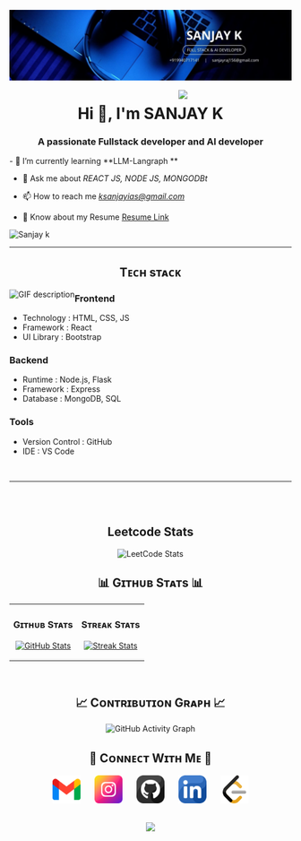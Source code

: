 ![Sanjay  Banner Image](./a12.jpg)

<div>
  <img align="right" width="40%" src="https://owlbertsio-resized.s3.amazonaws.com/Popper.psd.full.png">
</div>

<h1 align="center">Hi 👋, I'm SANJAY K </h1>
<h3 align="center">A passionate Fullstack developer and AI developer</h3>
- 🌱 I’m currently learning **LLM-Langraph **

- 💬 Ask me about *REACT JS, NODE JS, MONGODBt*

- 📫 How to reach me *ksanjayias@gmail.com*

- 📄 Know about my Resume [Resume Link](https://github.com/Sanjayraj-k/Sanjayraj-k/blob/main/Resume.pdf)

<p align="left">
  <img src="https://komarev.com/ghpvc/?username=Sanjayraj-k&label=Profile%20views&color=CE5842&style=for-the-badge&logo=star" alt="Sanjay k" style="padding-right:20px;" />
</p>


---


<h2 align="center">Tᴇᴄʜ sᴛᴀᴄᴋ</h2> 
<picture>
  <source media="(prefers-color-scheme: dark)" srcset="./Skills_Animation_Dark.gif">
  <source media="(prefers-color-scheme: light)" srcset="./Skills_Animation_White.gif">
  <img align="left" alt="GIF description" src="./Skills_Animation_White.gif">
</picture>

<h3 align="left">Frontend</h3>
<ul>
  <li><span>Technology : </span> <span>HTML, CSS, JS</span></li>
  <li><span>Framework  : </span> <span>React</span></li>
  <li><span>UI Library :</span> <span> Bootstrap</span></li>
</ul>

<h3 align="left">Backend</h3>
<ul>
  <li><span>Runtime   : </span> <span>Node.js, Flask</span></li>
  <li><span>Framework : </span> <span>Express</span></li>
  <li><span>Database  : </span> <span>MongoDB, SQL</span></li>
</ul>

<h3 align="left">Tools</h3>
<ul>
  <li><span>Version Control : </span> <span>GitHub</span></li>
  <li><span>IDE             : </span> <span>VS Code</span></li>
</ul>
<br />


---

<br />
<br />



  <h2 align="center"> Leetcode Stats </h2>
<p align="center">
  <img src="https://leetcard.jacoblin.cool/Sanjayrajk?theme=dark&font=source_code_pro&ext=heatmap" alt="LeetCode Stats">
</p>





<!--Github stats Table--> 
<h2 align="center">📊 Gɪᴛʜᴜʙ Sᴛᴀᴛs 📊</h2>

<table width="100%">
  <tr>
    <td width="50%">
      <h3 align="center"><strong>Gɪᴛʜᴜʙ Sᴛᴀᴛs</strong></h3>
      <p align="center">
        <a href="https://github.com/Sanjayraj-k">
          <img align="center" src="https://github-readme-stats.vercel.app/api?username=Sanjayraj-k&count_private=true&show_icons=true&theme=nightowl&bg_color=0,000000,441350&title_color=c56a90&text_color=ffffff&rank_icon=github&hide=prs,issues,contribs&show=reviews,prs_merged,prs_merged_percentage" alt="GitHub Stats" />
        </a>
      </p>
    </td>
    <td width="50%">
      <h3 align="center"><strong>Sᴛʀᴇᴀᴋ Sᴛᴀᴛs</strong></h3>
      <p align="center">
  <a href="https://github.com/Sanjayraj-k">
    <img align="center" src="https://streak-stats.demolab.com?user=Sanjayraj-k&theme=nightowl&background=0,000000,441350&fire=ffeb95&ring=ffeb95&sideNums=ffffff&sideLabels=ffffff&dates=c56a90&currStreakNum=ffffff" alt="Streak Stats" />
  </a>
</p>
    </td>
  </tr>
</table>
<br />

<!--Contribution Graph-->
<h2 align="center">📈 Cᴏɴᴛʀɪʙᴜᴛɪᴏɴ Gʀᴀᴘʜ 📈</h2>
<p align="center">
  <img src="https://github-readme-activity-graph.vercel.app/graph?username=Sanjayraj-k&bg_color=000000&color=ffffff&line=42d78a&point=ffffff&area=true&hide_border=true" alt="GitHub Activity Graph">
</p>







<!--Contact Section--> 






<!--Contact Section--> 

<h2 align="center">🤝 Cᴏɴɴᴇᴄᴛ Wɪᴛʜ Mᴇ 🤝</h2>
<div align="center" style="display: flex; justify-content: center; gap: 25px; flex-wrap: wrap;">
  <a href="mailto:ksanjayias@gmail.com" target="_blank">
    <img src="./gmail.png" width="50" height="50" alt="ksanjayias@gmail.com" />
  </a>
  <a href="https://www.instagram.com/.sanjay._" target="_blank">
    <img src="./instagram (1).png" width="50" height="50" alt="sanjay" />
  </a>
  <a href="https://github.com/Sanjayraj-k" target="_blank">
    <img src="./github (1).png" width="50" height="50" alt="Sanjay k" />
  </a>
  <a href="https://www.linkedin.com/in/sanjayraj-k/" target="_blank">
    <img src="./linkedin.png" width="50" height="50" alt="LinkedIn Profile" />
  </a>
  <a href="https://leetcode.com/u/Sanjayrajk/" target="_blank">
    <img src="./leetcode.png" width="50" height="50" alt="Sanjay k" />
  </a>
  
  </a>
</div>



</div>
<br/>

<p align="center">
  <img src="https://capsule-render.vercel.app/api?type=waving&color=gradient&height=65&section=footer"/>
</p>

